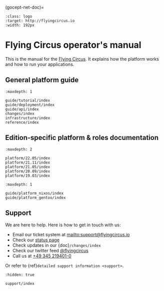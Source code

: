 (gocept-net-doc)=

```{image} ./images/flying-circus-logo.png
:class: logo
:target: http://flyingcircus.io
:width: 192px
```

# Flying Circus operator's manual

This is the manual for the [Flying Circus](http://flyingcircus.io). It
explains how the platform works and how to run your applications.

## General platform guide

```{toctree}
:maxdepth: 1

guide/tutorial/index
guide/deployment/index
guide/api/index
changes/index
infrastructure/index
reference/index
```

## Edition-specific platform & roles documentation

```{toctree}
:maxdepth: 2

platform/22.05/index
platform/21.11/index
platform/21.05/index
platform/20.09/index
platform/19.03/index
```

```{toctree}
:maxdepth: 1

guide/platform_nixos/index
guide/platform_gentoo/index
```

## Support

We are here to help. Here is how to get in touch with us:

- Email our ticket system at <mailto:support@flyingcircus.io>
- Check our [status page](http://status.flyingcircus.io/)
- Check updates in our {doc}`/changes/index`
- Check our twitter feed [@flyingcircus](http://twitter.com/flyingcircusio)
- Call us at [+49 345 219401-0](tel:+493452194010)

Or refer to {ref}`detailed support information <support>`.

```{toctree}
:hidden: true

support/index
```

